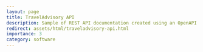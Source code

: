 ```yaml
---
layout: page
title: TravelAdvisory API
description: Sample of REST API documentation created using an OpenAPI specification in YAML format. The HTML view was generated using Redocly.
redirect: assets/html/traveladvisory-api.html
importance: 3
category: software
---
```

